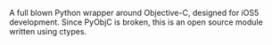 A full blown Python wrapper around Objective-C, designed for iOS5 development.  Since PyObjC is broken, this is an open source module written using ctypes.